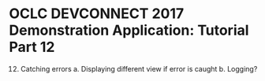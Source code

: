 # OCLC DEVCONNECT 2017 Demonstration Application: Tutorial Part 12

12.	Catching errors
a.	Displaying different view if error is caught
b.	Logging?
